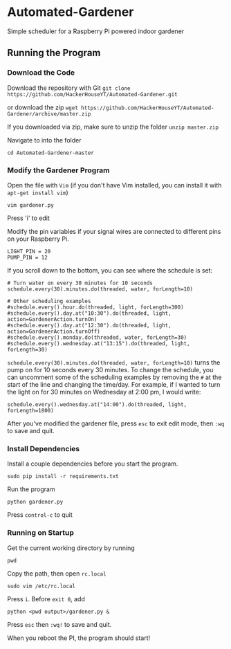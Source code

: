 # Automated-Gardener
Simple scheduler for a Raspberry Pi powered indoor gardener

## Running the Program

### Download the Code
Download the repository with Git `git clone https://github.com/HackerHouseYT/Automated-Gardener.git` 

or download the zip `wget https://github.com/HackerHouseYT/Automated-Gardener/archive/master.zip`

If you downloaded via zip, make sure to unzip the folder `unzip master.zip`

Navigate to into the folder

```
cd Automated-Gardener-master
```

### Modify the Gardener Program 

Open the file with `Vim` (if you don't have Vim installed, you can install it with `apt-get install vim`)

```
vim gardener.py
```

Press 'i' to edit

Modify the pin variables if your signal wires are connected to different pins on your Raspberry Pi.

```
LIGHT_PIN = 20
PUMP_PIN = 12
```

If you scroll down to the bottom, you can see where the schedule is set:

```
# Turn water on every 30 minutes for 10 seconds
schedule.every(30).minutes.do(threaded, water, forLength=10)

# Other scheduling examples
#schedule.every().hour.do(threaded, light, forLength=300)
#schedule.every().day.at("10:30").do(threaded, light, action=GardenerAction.turnOn)
#schedule.every().day.at("12:30").do(threaded, light, action=GardenerAction.turnOff)
#schedule.every().monday.do(threaded, water, forLength=30)
#schedule.every().wednesday.at("13:15").do(threaded, light, forLength=30)
```

`schedule.every(30).minutes.do(threaded, water, forLength=10)` turns the pump on for 10 seconds every 30 minutes. To change the schedule, you can uncomment some of the scheduling examples by removing the `#` at the start of the line and changing the time/day. For example, if I wanted to turn the light on for 30 minutes on Wednesday at 2:00 pm, I would write:

```
schedule.every().wednesday.at("14:00").do(threaded, light, forLength=1800)
```

After you've modified the gardener file, press `esc` to exit edit mode, then `:wq` to save and quit. 

### Install Dependencies
Install a couple dependencies before you start the program.

``` sudo pip install -r requirements.txt ```

Run the program

```
python gardener.py
```

Press `control-c` to quit

### Running on Startup

Get the current working directory by running

```
pwd
```

Copy the path, then open `rc.local`

```
sudo vim /etc/rc.local
```

Press `i`. Before `exit 0`, add 

```
python <pwd output>/gardener.py &
```

Press `esc` then `:wq!` to save and quit.

When you reboot the PI, the program should start!


